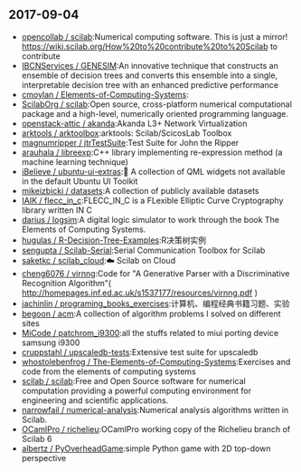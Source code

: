 ## 2017-09-04

* [opencollab / scilab](https://github.com/opencollab/scilab):Numerical computing software. This is just a mirror! https://wiki.scilab.org/How%20to%20contribute%20to%20Scilab to contribute
* [IBCNServices / GENESIM](https://github.com/IBCNServices/GENESIM):An innovative technique that constructs an ensemble of decision trees and converts this ensemble into a single, interpretable decision tree with an enhanced predictive performance
* [cmoylan / Elements-of-Computing-Systems](https://github.com/cmoylan/Elements-of-Computing-Systems):
* [ScilabOrg / scilab](https://github.com/ScilabOrg/scilab):Open source, cross-platform numerical computational package and a high-level, numerically oriented programming language.
* [openstack-attic / akanda](https://github.com/openstack-attic/akanda):Akanda L3+ Network Virtualization
* [arktools / arktoolbox](https://github.com/arktools/arktoolbox):arktools: Scilab/ScicosLab Toolbox
* [magnumripper / jtrTestSuite](https://github.com/magnumripper/jtrTestSuite):Test Suite for John the Ripper
* [arauhala / libreexp](https://github.com/arauhala/libreexp):C++ library implementing re-expression method (a machine learning technique)
* [iBelieve / ubuntu-ui-extras](https://github.com/iBelieve/ubuntu-ui-extras):📖 A collection of QML widgets not available in the default Ubuntu UI Toolkit
* [mikeizbicki / datasets](https://github.com/mikeizbicki/datasets):A collection of publicly available datasets
* [IAIK / flecc_in_c](https://github.com/IAIK/flecc_in_c):FLECC_IN_C is a FLexible Elliptic Curve Cryptography library written IN C
* [darius / logsim](https://github.com/darius/logsim):A digital logic simulator to work through the book The Elements of Computing Systems.
* [hugulas / R-Decision-Tree-Examples](https://github.com/hugulas/R-Decision-Tree-Examples):R决策树实例
* [sengupta / Scilab-Serial](https://github.com/sengupta/Scilab-Serial):Serial Communication Toolbox for Scilab
* [saketkc / scilab_cloud](https://github.com/saketkc/scilab_cloud):☁️ Scilab on Cloud
* [cheng6076 / virnng](https://github.com/cheng6076/virnng):Code for "A Generative Parser with a Discriminative Recognition Algorithm"( http://homepages.inf.ed.ac.uk/s1537177/resources/virnng.pdf )
* [jachinlin / programing_books_exercises](https://github.com/jachinlin/programing_books_exercises):计算机、编程经典书籍习题、实验
* [begoon / acm](https://github.com/begoon/acm):A collection of algorithm problems I solved on different sites
* [MiCode / patchrom_i9300](https://github.com/MiCode/patchrom_i9300):all the stuffs related to miui porting device samsung i9300
* [cruppstahl / upscaledb-tests](https://github.com/cruppstahl/upscaledb-tests):Extensive test suite for upscaledb
* [whostolebenfrog / The-Elements-of-Computing-Systems](https://github.com/whostolebenfrog/The-Elements-of-Computing-Systems):Exercises and code from the elements of computing systems
* [scilab / scilab](https://github.com/scilab/scilab):Free and Open Source software for numerical computation providing a powerful computing environment for engineering and scientific applications.
* [narrowfail / numerical-analysis](https://github.com/narrowfail/numerical-analysis):Numerical analysis algorithms written in Scilab.
* [OCamlPro / richelieu](https://github.com/OCamlPro/richelieu):OCamlPro working copy of the Richelieu branch of Scilab 6
* [albertz / PyOverheadGame](https://github.com/albertz/PyOverheadGame):simple Python game with 2D top-down perspective
